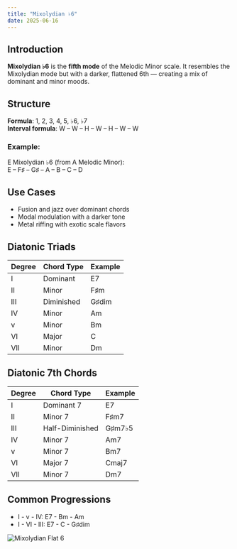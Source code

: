 ```yaml
---
title: "Mixolydian ♭6"
date: 2025-06-16
---
```


## Introduction

**Mixolydian ♭6** is the **fifth mode** of the Melodic Minor scale. It resembles the Mixolydian mode but with a darker, flattened 6th — creating a mix of dominant and minor moods.

## Structure

**Formula**: 1, 2, 3, 4, 5, ♭6, ♭7  
**Interval formula**: W – W – H – W – H – W – W

### Example:

E Mixolydian ♭6 (from A Melodic Minor):  
E – F♯ – G♯ – A – B – C – D

## Use Cases

- Fusion and jazz over dominant chords  
- Modal modulation with a darker tone  
- Metal riffing with exotic scale flavors

## Diatonic Triads

| Degree | Chord Type | Example |
|--------|------------|---------|
| I      | Dominant   | E7      |
| II     | Minor      | F♯m     |
| III    | Diminished | G♯dim   |
| IV     | Minor      | Am      |
| v      | Minor      | Bm      |
| VI     | Major      | C       |
| VII    | Minor      | Dm      |

## Diatonic 7th Chords

| Degree | Chord Type        | Example     |
|--------|-------------------|-------------|
| I      | Dominant 7        | E7          |
| II     | Minor 7           | F♯m7        |
| III    | Half-Diminished   | G♯m7♭5      |
| IV     | Minor 7           | Am7         |
| v      | Minor 7           | Bm7         |
| VI     | Major 7           | Cmaj7       |
| VII    | Minor 7           | Dm7         |

## Common Progressions

- I - v - IV: E7 - Bm - Am  
- I - VI - III: E7 - C - G♯dim

![Mixolydian Flat 6](/images/mixolydian-flat6.png)